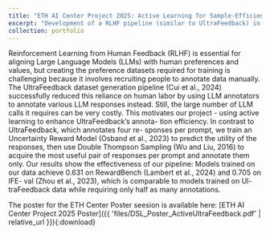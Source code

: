 ```yaml
---
title: "ETH AI Center Project 2025: Active Learning for Sample-Efficient RLHF"
excerpt: "Development of a RLHF pipeline (similar to UltraFeedback) in order to finetune SFT-LLMs, utilizing Active Learning with various acquisition functions <br/><img src='/images/rlhf_image.png'>"
collection: portfolio
---
```


Reinforcement Learning from Human Feedback (RLHF) is essential for
aligning Large Language Models (LLMs) with human preferences and
values, but creating the preference datasets required for training is
challenging because it involves recruiting people to annotate data
manually. The UltraFeedback dataset generation pipeline (Cui et al.,
2024) successfully reduced this reliance on human labor by using LLM
annotators to annotate various LLM responses instead. Still, the large
number of LLM calls it requires can be very costly. This motivates our
project - using active learning to enhance UltraFeedback’s annota-
tion efficiency. In contrast to UltraFeedback, which annotates four re-
sponses per prompt, we train an Uncertainty Reward Model (Osband
et al., 2023) to predict the utility of the responses, then use Double
Thompson Sampling (Wu and Liu, 2016) to acquire the most useful
pair of responses per prompt and annotate them only. Our results
show the effectiveness of our pipeline: Models trained on our data
achieve 0.631 on RewardBench (Lambert et al., 2024) and 0.705 on IFE-
val (Zhou et al., 2023), which is comparable to models trained on Ul-
traFeedback data while requiring only half as many annotations.

The poster for the ETH Center Poster seesion is available here: [ETH AI Center Project 2025 Poster]({{ 'files/DSL_Poster_ActiveUltraFeedback.pdf' | relative_url }}){:download}